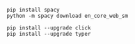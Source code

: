     pip install spacy
    python -m spacy download en_core_web_sm

    pip install --upgrade click
    pip install --upgrade typer

